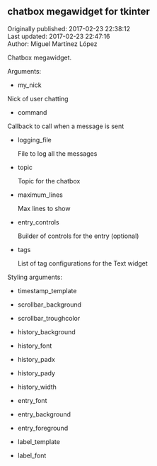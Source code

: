 ## chatbox megawidget for tkinter  
Originally published: 2017-02-23 22:38:12  
Last updated: 2017-02-23 22:47:16  
Author: Miguel Martínez López  
  
Chatbox megawidget.

Arguments:

   - my_nick

   Nick of user chatting
     
   - command

   Callback to call when a message is sent

   - logging_file

      File to log all the messages

   - topic

      Topic for the chatbox

   - maximum_lines

      Max lines to show

     
   - entry_controls

      Builder of controls for the entry (optional)

   - tags

      List of tag configurations for the Text widget


Styling arguments:

   - timestamp_template

   - scrollbar_background

   - scrollbar_troughcolor

   - history_background

   - history_font

   - history_padx

   - history_pady

   - history_width

   - entry_font

   - entry_background

   - entry_foreground

   - label_template

   - label_font
